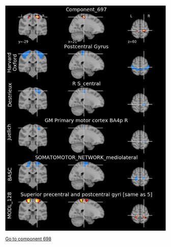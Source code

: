 


![697](preliminary/697.jpg "Component 697")

[Go to component 698](https://parietal-inria.github.io/MODL_atlas/1024/698 "Component 698")